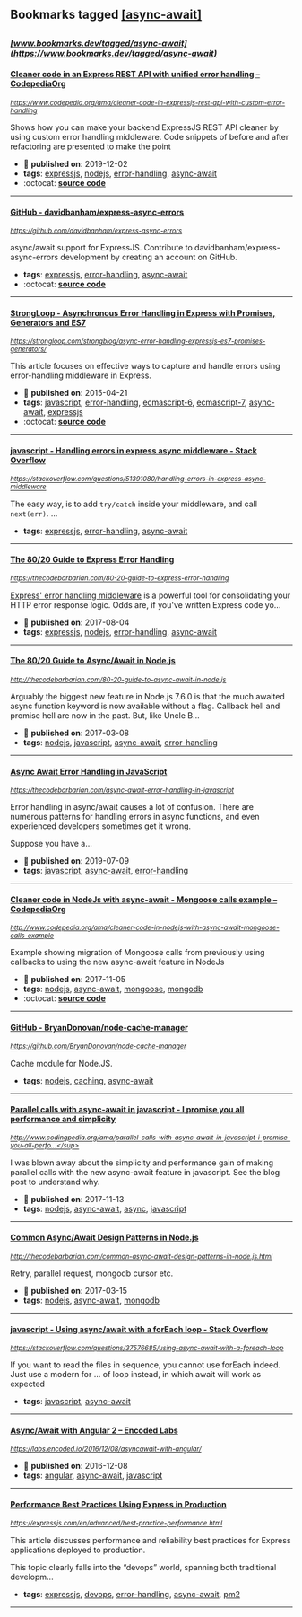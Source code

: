 ## Bookmarks tagged [[async-await]](https://www.bookmarks.dev/search?q=[async-await])

_<sup><sup>[www.bookmarks.dev/tagged/async-await](https://www.bookmarks.dev/tagged/async-await)</sup></sup>_
---
#### [Cleaner code in an Express REST API with unified error handling – CodepediaOrg](https://www.codepedia.org/ama/cleaner-code-in-expressjs-rest-api-with-custom-error-handling)
_<sup>https://www.codepedia.org/ama/cleaner-code-in-expressjs-rest-api-with-custom-error-handling</sup>_

Shows how you can make your backend ExpressJS REST API cleaner by using custom error handling middleware. Code snippets of before and after refactoring are presented to make the point
* :calendar: **published on**: 2019-12-02
* **tags**: [expressjs](../tagged/expressjs.md), [nodejs](../tagged/nodejs.md), [error-handling](../tagged/error-handling.md), [async-await](../tagged/async-await.md)
* :octocat: **[source code](https://github.com/CodepediaOrg/bookmarks.dev-api)**
---
#### [GitHub - davidbanham/express-async-errors](https://github.com/davidbanham/express-async-errors)
_<sup>https://github.com/davidbanham/express-async-errors</sup>_

async/await support for ExpressJS. Contribute to davidbanham/express-async-errors development by creating an account on GitHub.
* **tags**: [expressjs](../tagged/expressjs.md), [error-handling](../tagged/error-handling.md), [async-await](../tagged/async-await.md)
* :octocat: **[source code](https://github.com/davidbanham/express-async-errors)**
---
#### [StrongLoop - Asynchronous Error Handling in Express with Promises, Generators and ES7 ](https://strongloop.com/strongblog/async-error-handling-expressjs-es7-promises-generators/)
_<sup>https://strongloop.com/strongblog/async-error-handling-expressjs-es7-promises-generators/</sup>_

This article focuses on effective ways to capture and handle errors using error-handling middleware in Express. 
* :calendar: **published on**: 2015-04-21
* **tags**: [javascript](../tagged/javascript.md), [error-handling](../tagged/error-handling.md), [ecmascript-6](../tagged/ecmascript-6.md), [ecmascript-7](../tagged/ecmascript-7.md), [async-await](../tagged/async-await.md), [expressjs](../tagged/expressjs.md)
* :octocat: **[source code](https://github.com/strongloop-community/express-example-error-handling)**
---
#### [javascript - Handling errors in express async middleware - Stack Overflow](https://stackoverflow.com/questions/51391080/handling-errors-in-express-async-middleware)
_<sup>https://stackoverflow.com/questions/51391080/handling-errors-in-express-async-middleware</sup>_

The easy way, is to add `try/catch` inside your middleware, and call `next(err)`.
...
* **tags**: [expressjs](../tagged/expressjs.md), [error-handling](../tagged/error-handling.md), [async-await](../tagged/async-await.md)
---
#### [The 80/20 Guide to Express Error Handling](https://thecodebarbarian.com/80-20-guide-to-express-error-handling)
_<sup>https://thecodebarbarian.com/80-20-guide-to-express-error-handling</sup>_

[Express' error handling middleware](http://expressjs.com/en/guide/error-handling.html) is a powerful tool for consolidating your HTTP error response logic. Odds are, if you've written Express code yo...
* :calendar: **published on**: 2017-08-04
* **tags**: [expressjs](../tagged/expressjs.md), [nodejs](../tagged/nodejs.md), [error-handling](../tagged/error-handling.md), [async-await](../tagged/async-await.md)
---
#### [The 80/20 Guide to Async/Await in Node.js](http://thecodebarbarian.com/80-20-guide-to-async-await-in-node.js)
_<sup>http://thecodebarbarian.com/80-20-guide-to-async-await-in-node.js</sup>_

Arguably the biggest new feature in Node.js 7.6.0 is that the much awaited async function keyword is now available without a flag. Callback hell and promise hell are now in the past. But, like Uncle B...
* :calendar: **published on**: 2017-03-08
* **tags**: [nodejs](../tagged/nodejs.md), [javascript](../tagged/javascript.md), [async-await](../tagged/async-await.md), [error-handling](../tagged/error-handling.md)
---
#### [Async Await Error Handling in JavaScript](https://thecodebarbarian.com/async-await-error-handling-in-javascript)
_<sup>https://thecodebarbarian.com/async-await-error-handling-in-javascript</sup>_

Error handling in async/await causes a lot of confusion. There are numerous patterns for handling errors in async functions, and even experienced developers sometimes get it wrong.

Suppose you have a...
* :calendar: **published on**: 2019-07-09
* **tags**: [javascript](../tagged/javascript.md), [async-await](../tagged/async-await.md), [error-handling](../tagged/error-handling.md)
---
#### [Cleaner code in NodeJs with async-await - Mongoose calls example – CodepediaOrg](http://www.codepedia.org/ama/cleaner-code-in-nodejs-with-async-await-mongoose-calls-example)
_<sup>http://www.codepedia.org/ama/cleaner-code-in-nodejs-with-async-await-mongoose-calls-example</sup>_

Example showing migration of Mongoose calls from previously using callbacks to using the new async-await feature in NodeJs
* :calendar: **published on**: 2017-11-05
* **tags**: [nodejs](../tagged/nodejs.md), [async-await](../tagged/async-await.md), [mongoose](../tagged/mongoose.md), [mongodb](../tagged/mongodb.md)
* :octocat: **[source code](https://github.com/CodepediaOrg/bookmarks.dev-api)**
---
#### [GitHub - BryanDonovan/node-cache-manager](https://github.com/BryanDonovan/node-cache-manager)
_<sup>https://github.com/BryanDonovan/node-cache-manager</sup>_

Cache module for Node.JS.
* **tags**: [nodejs](../tagged/nodejs.md), [caching](../tagged/caching.md), [async-await](../tagged/async-await.md)
---
#### [Parallel calls with async-await in javascript - I promise you all performance and simplicity](http://www.codingpedia.org/ama/parallel-calls-with-async-await-in-javascript-i-promise-you-all-performance-and-simplicity)
_<sup>http://www.codingpedia.org/ama/parallel-calls-with-async-await-in-javascript-i-promise-you-all-perfo...</sup>_

I was blown away about the simplicity and performance gain of making parallel calls with the new async-await feature in javascript. See the blog post to understand why.
* :calendar: **published on**: 2017-11-13
* **tags**: [nodejs](../tagged/nodejs.md), [async-await](../tagged/async-await.md), [async](../tagged/async.md), [javascript](../tagged/javascript.md)
---
#### [Common Async/Await Design Patterns in Node.js](http://thecodebarbarian.com/common-async-await-design-patterns-in-node.js.html)
_<sup>http://thecodebarbarian.com/common-async-await-design-patterns-in-node.js.html</sup>_

Retry, parallel request, mongodb cursor etc.
* :calendar: **published on**: 2017-03-15
* **tags**: [nodejs](../tagged/nodejs.md), [async-await](../tagged/async-await.md), [mongodb](../tagged/mongodb.md)
---
#### [javascript - Using async/await with a forEach loop - Stack Overflow](https://stackoverflow.com/questions/37576685/using-async-await-with-a-foreach-loop)
_<sup>https://stackoverflow.com/questions/37576685/using-async-await-with-a-foreach-loop</sup>_

If you want to read the files in sequence, you cannot use forEach indeed. Just use a modern for … of loop instead, in which await will work as expected
* **tags**: [javascript](../tagged/javascript.md), [async-await](../tagged/async-await.md)
---
#### [Async/Await with Angular 2 – Encoded Labs](https://labs.encoded.io/2016/12/08/asyncawait-with-angular/)
_<sup>https://labs.encoded.io/2016/12/08/asyncawait-with-angular/</sup>_

* :calendar: **published on**: 2016-12-08
* **tags**: [angular](../tagged/angular.md), [async-await](../tagged/async-await.md), [javascript](../tagged/javascript.md)
---
#### [Performance Best Practices Using Express in Production](https://expressjs.com/en/advanced/best-practice-performance.html)
_<sup>https://expressjs.com/en/advanced/best-practice-performance.html</sup>_

This article discusses performance and reliability best practices for Express applications deployed to production.

This topic clearly falls into the “devops” world, spanning both traditional developm...
* **tags**: [expressjs](../tagged/expressjs.md), [devops](../tagged/devops.md), [error-handling](../tagged/error-handling.md), [async-await](../tagged/async-await.md), [pm2](../tagged/pm2.md)
---
